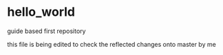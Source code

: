 # hello_world
guide based first repository

this file is being edited to check the reflected changes onto master by me
